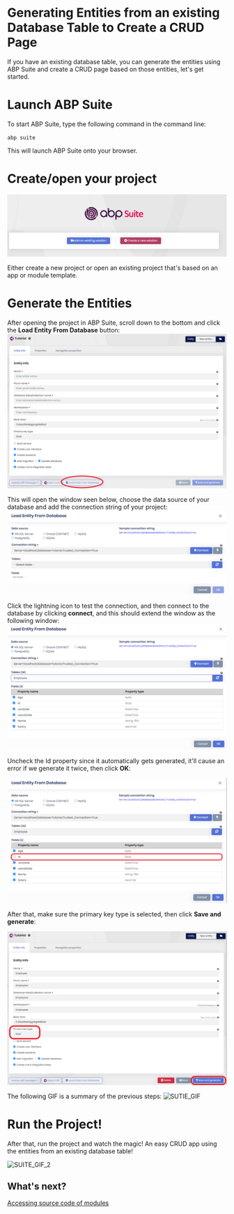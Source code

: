 # Generating Entities from an existing Database Table to Create a CRUD Page

If you have an existing database table, you can generate the entities using ABP Suite and create a CRUD page based on those entities, let's get started.

# Launch ABP Suite

To start ABP Suite, type the following command in the command line:

```
abp suite
```

This will launch ABP Suite onto your browser.

# Create/open your project

![abpsuite](../images/abpsuite.png)

Either create a new project or open an existing project that's based on an app or module template.

# Generate the Entities

After opening the project in ABP Suite, scroll down to the bottom and click the **Load Entity From Database** button:![abpsuite2](../images/abpsuite2.png)



This will open the window seen below, choose the data source of your database and add the connection string of your project:![abpsuite3](../images\abpsuite3.png)



Click the lightning icon to test the connection, and then connect to the database by clicking **connect**, and this should extend the window as the following window:![abpsuite4](..\images\abpsuite4.png)



Uncheck the Id property since it automatically gets generated, it'll cause an error if we generate it twice, then click **OK**:

![abpsuite5](..\images\abpsuite5.png)

After that, make sure the primary key type is selected, then click **Save and generate**:

![abpsuite6](..\images\abpsuite6.png)

The following GIF is a summary of the previous steps: ![SUTIE_GIF](..\images\SUTIE_GIF.gif)

# Run the Project!

After that, run the project and watch the magic! An easy CRUD app using the entities from an existing database table!

![SUITE_GIF_2](..\images\SUITE_GIF_2.gif)



## What's next?

[Accessing source code of modules](source-code.md)